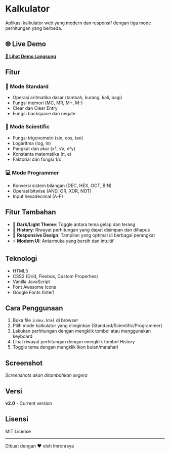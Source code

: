 # Kalkulator

Aplikasi kalkulator web yang modern dan responsif dengan tiga mode perhitungan yang berbeda.

## 🌐 Live Demo

**[🔗 Lihat Demo Langsung](https://imronrsya.github.io/Kalkulator/)**

## Fitur

### 🧮 Mode Standard
- Operasi aritmatika dasar (tambah, kurang, kali, bagi)
- Fungsi memori (MC, MR, M+, M-)
- Clear dan Clear Entry
- Fungsi backspace dan negate

### 🔬 Mode Scientific  
- Fungsi trigonometri (sin, cos, tan)
- Logaritma (log, ln)
- Pangkat dan akar (x², √x, x^y)
- Konstanta matematika (π, e)
- Faktorial dan fungsi 1/x

### 💻 Mode Programmer
- Konversi sistem bilangan (DEC, HEX, OCT, BIN)
- Operasi bitwise (AND, OR, XOR, NOT)
- Input hexadecimal (A-F)

## Fitur Tambahan

- 🌙 **Dark/Light Theme**: Toggle antara tema gelap dan terang
- 📝 **History**: Riwayat perhitungan yang dapat disimpan dan dihapus
- 📱 **Responsive Design**: Tampilan yang optimal di berbagai perangkat
- ⚡ **Modern UI**: Antarmuka yang bersih dan intuitif

## Teknologi

- HTML5
- CSS3 (Grid, Flexbox, Custom Properties)
- Vanilla JavaScript
- Font Awesome Icons
- Google Fonts (Inter)

## Cara Penggunaan

1. Buka file `index.html` di browser
2. Pilih mode kalkulator yang diinginkan (Standard/Scientific/Programmer)
3. Lakukan perhitungan dengan mengklik tombol atau menggunakan keyboard
4. Lihat riwayat perhitungan dengan mengklik tombol History
5. Toggle tema dengan mengklik ikon bulan/matahari

## Screenshot

*Screenshots akan ditambahkan segera*

## Versi

**v2.0** - Current version

## Lisensi

MIT License

---
Dibuat dengan ❤️ oleh Imronrsya
